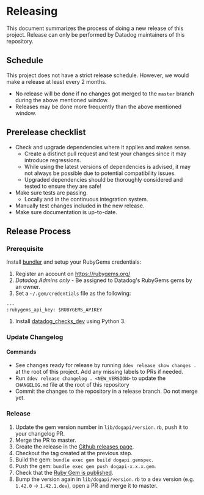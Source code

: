 # Releasing
This document summarizes the process of doing a new release of this project.
Release can only be performed by Datadog maintainers of this repository.

## Schedule
This project does not have a strict release schedule. However, we would make a release at least every 2 months.
  - No release will be done if no changes got merged to the `master` branch during the above mentioned window.
  - Releases may be done more frequently than the above mentioned window.

## Prerelease checklist
* Check and upgrade dependencies where it applies and makes sense.
  - Create a distinct pull request and test your changes since it may introduce regressions.
  - While using the latest versions of dependencies is advised, it may not always be possible due to potential compatibility issues.
  - Upgraded dependencies should be thoroughly considered and tested to ensure they are safe!
* Make sure tests are passing.
  - Locally and in the continuous integration system.
* Manually test changes included in the new release.
* Make sure documentation is up-to-date.

## Release Process
### Prerequisite
Install [bundler](https://bundler.io/) and setup your RubyGems credentials:
1. Register an account on https://rubygems.org/
1. *Datadog Admins only* - Be assigned to Datadog's RubyGems gems by an owner.
1. Set a `~/.gem/credentials` file as the following:
```
---
:rubygems_api_key: $RUBYGEMS_APIKEY
```
1. Install [datadog_checks_dev](https://datadog-checks-base.readthedocs.io/en/latest/datadog_checks_dev.cli.html#installation) using Python 3.

### Update Changelog
#### Commands
- See changes ready for release by running `ddev release show changes .` at the root of this project. Add any missing labels to PRs if needed.
- Run `ddev release changelog . <NEW_VERSION>` to update the `CHANGELOG.md` file at the root of this repository
- Commit the changes to the repository in a release branch. Do not merge yet.

### Release
1. Update the gem version number in `lib/dogapi/version.rb`, push it to your changelog PR. 
1. Merge the PR to master.
1. Create the release in the [Github releases page](https://github.com/DataDog/dogapi-rb/releases).
1. Checkout the tag created at the previous step.
1. Build the gem: `bundle exec gem build dogapi.gemspec`.
1. Push the gem: `bundle exec gem push dogapi-x.x.x.gem`.
1. Check that the [Ruby Gem is published](https://rubygems.org/gems/dogapi).
1. Bump the version again in `lib/dogapi/version.rb` to a dev version (e.g. `1.42.0` -> `1.42.1.dev`), open a PR and merge it to master.
